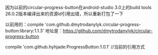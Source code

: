 
因为以前的circular-progress-button在android-studio 3.0上的build tools 26.0.2版本编译出来的资源id引用出错，所以重新打包了一下

以前用的：compile 'com.github.dmytrodanylyk.circular-progress-button:library:1.1.3' 
地址是：https://github.com/dmytrodanylyk/circular-progress-button


compile 'com.github.hyhjade:ProgressButton:1.0.1' //当前的引用方式
